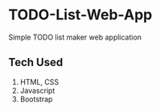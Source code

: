 # TODO-List-Web-App
Simple TODO list maker web application

## Tech Used
1. HTML, CSS
2. Javascript
3. Bootstrap
